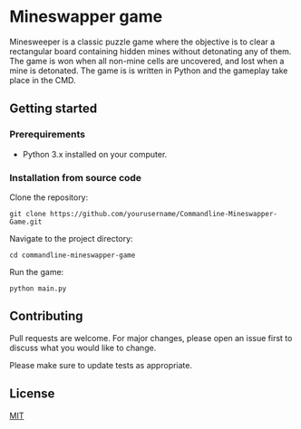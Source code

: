 # Mineswapper game

Minesweeper is a classic puzzle game where the objective is to clear a rectangular board containing hidden mines without detonating any of them. The game is won when all non-mine cells are uncovered, and lost when a mine is detonated. The game is  is written in Python and the gameplay take place in the CMD.

## Getting started

### Prerequirements
- Python 3.x installed on your computer.

### Installation from source code

Clone the repository:
```
git clone https://github.com/yourusername/Commandline-Mineswapper-Game.git
```
Navigate to the project directory:

```
cd commandline-mineswapper-game
```
Run the game:

```
python main.py
```

## Contributing

Pull requests are welcome. For major changes, please open an issue first
to discuss what you would like to change.

Please make sure to update tests as appropriate.

## License

[MIT](https://choosealicense.com/licenses/mit/)
